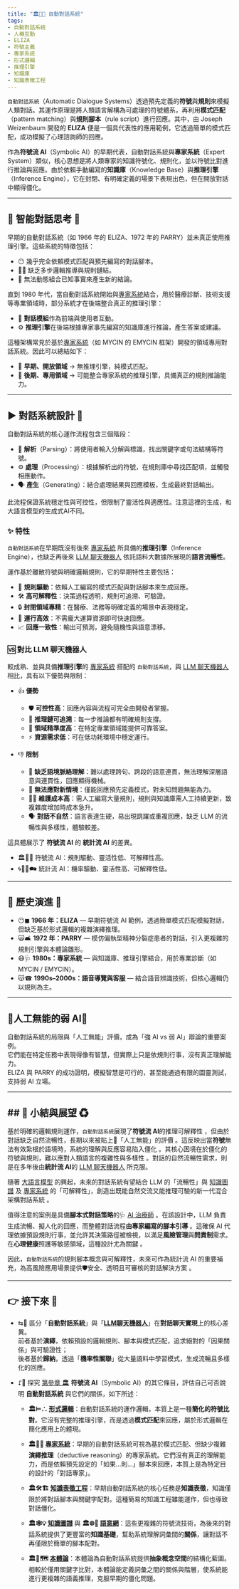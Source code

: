 ```yaml
---
title: "🏛️🤖💬 自動對話系統"
tags: 
- 自動對話系統
- 人機互動
- ELIZA
- 符號主義
- 專家系統
- 形式邏輯
- 推理引擎
- 知識庫
- 知識表徵工程
---
```

`自動對話系統`（Automatic Dialogue Systems）透過預先定義的**符號**與**規則**來模擬人類對話。其運作原理是將人類語言解構為可處理的符號體系，再利用**模式匹配**（pattern matching）與**規則腳本**（rule script）進行回應。其中，由 Joseph Weizenbaum 開發的 **ELIZA** 便是一個具代表性的應用範例，它透過簡單的模式匹配，成功模擬了心理諮詢師的回應。

作為**符號流 AI**（Symbolic AI）的早期代表，自動對話系統與**專家系統**（Expert System）類似，核心思想是將人類專家的知識符號化、規則化，並以符號比對進行推論與回應。由於依賴手動編寫的**知識庫**（Knowledge Base）與**推理引擎**（Inference Engine），它在封閉、有明確定義的場景下表現出色，但在開放對話中顯得僵化。

***

## 🔼 智能對話思考 🤔

早期的自動對話系統（如 1966 年的 ELIZA、1972 年的 PARRY）並未真正使用推理引擎。這些系統的特徵包括：

- 😶 幾乎完全依賴模式匹配與預先編寫的對話腳本。  
- ⛓️‍💥 缺乏多步邏輯推導與規則鏈結。  
- 🚫 無法動態組合已知事實來產生新的結論。  

直到 1980 年代，當自動對話系統開始與[專家系統](03-03-expert_systems.zh-hant)結合，用於醫療診斷、技術支援等專業領域時，部分系統才在後端整合真正的推理引擎：  

- 💬 **對話模組**作為前端與使用者互動。  
- ⚙️ **推理引擎**在後端根據專家事先編寫的知識庫進行推論，產生答案或建議。  

這種架構常見於基於[專家系統](03-03-expert_systems.zh-hant)（如 MYCIN 的 EMYCIN 框架）開發的領域專用對話系統。因此可以總結如下：

- 🏢 **早期、開放領域** → 無推理引擎，純模式匹配。  
- 🏥 **後期、專用領域** → 可能整合專家系統的推理引擎，具備真正的規則推論能力。  

***

## ▶️ 對話系統設計 🥸

自動對話系統的核心運作流程包含三個階段：  

- 🧩 **解析**（Parsing）：將使用者輸入分解與標識，找出關鍵字或句法結構等符號。  
- ⚙️ **處理**（Processing）：根據解析出的符號，在規則庫中尋找匹配項，並觸發相應動作。  
- 🗣 **產生**（Generating）：結合處理結果與回應模板，生成最終對話輸出。  

此流程保證系統穩定性與可控性，但限制了靈活性與適應性。注意這裡的生成，和大語言模型的生成式AI不同。

### ✨ 特性

`自動對話系統`在早期既沒有後來 [專家系統](03-03-expert_systems.zh-hant) 所具備的**推理引擎**（Inference Engine），也缺乏再後來 [LLM 聊天機器人](04-02-llm_chatbots.zh-hant) 依託語料大數據所展現的**語言流暢性**。  

運作基於離散符號與明確邏輯規則，它的早期特性主要包括：  

- 🧩 **規則驅動**：依賴人工編寫的模式匹配與對話腳本來生成回應。  
- 🛠️ **高可解釋性**：決策過程透明，規則可追溯、可驗證。  
- 🔒 **封閉領域專精**：在醫療、法務等明確定義的場景中表現穩定。  
- 🚄 **運行高效**：不需龐大運算資源即可快速回應。  
- 📈 **回應一致性**：輸出可預測，避免隨機性與語意漂移。

### 🆚 對比 LLM 聊天機器人

較成熟、並與具備**推理引擎**的 [專家系統](03-03-expert_systems.zh-hant) 搭配的 `自動對話系統`，與 [LLM 聊天機器人](04-02-llm_chatbots.zh-hant) 相比，具有以下優勢與限制：  

* 👍 **優勢**  
  - 🛡️ **可控性高**：回應內容與流程可完全由開發者掌握。  
  - 🧮 **推理鏈可追溯**：每一步推論都有明確規則支撐。  
  - 🎯 **領域精準度高**：在特定專業領域能提供可靠答案。  
  - ⚡ **資源需求低**：可在低功耗環境中穩定運行。  

* 👎 **限制**  
  - 🤯 **缺乏語境脈絡理解**：難以處理跨句、跨段的語意連貫，無法理解深層語意與連貫性，回應顯得機械。  
  - 🔄 **無法應對新情境**：僅能回應預先定義模式，對未知問題無能為力。  
  - 👨‍💻 **維護成本高**：需人工編寫大量規則，規則與知識庫需人工持續更新，致複雜度增加時成本急升。  
  - 🗣️ **對話不自然**：語言表達生硬，易出現跳躍或重複回應，缺乏 LLM 的流暢性與多樣性，體驗較差。

這具體展示了 **符號流 AI** 的 **統計流 AI** 的差異。

- 🏛️🤖💬 符號流 AI：規則驅動、靈活性低、可解釋性高。  
- 🌀🧞‍♀️🗪 統計流 AI：機率驅動、靈活性高、可解釋性低。  

***

## 🔄 歷史演進 🗿

- 😶◼ **1966 年：ELIZA** — 早期符號流 AI 範例，透過簡單模式匹配模擬對話，但缺乏基於形式邏輯的複雜演繹推理。  
- 🙀🛋 **1972 年：PARRY** — 模仿偏執型精神分裂症患者的對話，引入更複雜的規則引擎與本體論雛形。  
- 😷🩺 **1980s：專家系統** — 與知識庫、推理引擎結合，用於專業診斷（如 MYCIN / EMYCIN）。  
- 😽☎ **1990s–2000s：語音導覽與客服** — 結合語音辨識技術，但核心邏輯仍以規則為主。  

***

## 🪫人工無能的弱 AI💬

自動對話系統的局限與「人工無能」評價，成為「強 AI vs 弱 AI」辯論的重要案例。  
它們能在特定任務中表現得像有智慧，但實際上只是依規則行事，沒有真正理解能力。  
ELIZA 與 PARRY 的成功證明，模擬智慧是可行的，甚至能通過有限的圖靈測試，支持弱 AI 立場。  

***

## ## 🪾 小結與展望 ♻

基於明確的邏輯規則運作，`自動對話系統`展現了**符號流 AI**的推理可解釋性 ，但由於對話缺乏自然流暢性，長期以來被貼上🪫「人工無能」的評價 。這反映出當**符號**無法有效紮根於語境時，系統的理解與反應容易陷入僵化 。其核心困境在於僵化的符號與規則，難以應對人類語言的複雜性與多樣性 。對話的自然流暢性需求，則是在多年後由**統計流 AI**的 [LLM 聊天機器人](04-02-llm_chatbots.zh-hant) 所克服。

隨著 [大語言模型](02-07-large_language_models.zh-hant) 的興起，未來的對話系統有望結合 LLM 的「流暢性」與 [知識圖譜](03-04-knowledge_representation.zh-hant) 及 [專家系統](03-03-expert_systems.zh-hant) 的「可解釋性」，創造出既能自然交流又能推理可驗的新一代混合架構對話系統 。

值得注意的案例是具備**腳本式對話策略**的🩺 [AI 治療師](https://doi.org/10.48550/arXiv.2412.15242) 。在該設計中，LLM 負責生成流暢、擬人化的回應，而整體對話流程**由專家編寫的腳本引導** 。這確保 AI 代理依據預設規則行事，並允許其決策路徑被檢視，以滿足**風險管理**與**問責制**需求。在**心理健康**照護等敏感領域，這種設計尤為關鍵 。

因此，`自動對話系統`的規則腳本概念與可解釋性，未來可作為統計流 AI 的重要補充，為高風險應用場景提供🛡️安全、透明且可審核的對話解決方案 。


***

## 👉 接下來 🪸

- ⇆🚥 區分「**自動對話系統**」與「**[LLM聊天機器人](04-02-llm_chatbots.zh-hant)**」在**對話聊天實現**上的核心差異。  
  前者基於**演繹**，依賴預設的邏輯規則、腳本與模式匹配，追求絕對的「因果關係」與可驗證性；  
  後者基於**歸納**，透過「**機率性關聯**」從大量語料中學習模式，生成流暢且多樣化的回應。  

- ⮦🚦 探究 [第參章 🏛️](03----symbolic_ai.zh-hant) **符號流 AI**（Symbolic AI）的其它條目，評估自己可否說明 **自動對話系統** 與它們的關係，如下所述：  

    - **🏛️⊨∴ [形式邏輯](03-01-formal_logic.zh-hant)**：自動對話系統的運作邏輯，本質上是一種**簡化的符號比對**。它沒有完整的推理引擎，而是透過**模式匹配**來回應，屬於形式邏輯在簡化應用上的體現。  

    - **🏛️🎁🧠 [專家系統](03-03-expert_systems.zh-hant)**：早期的自動對話系統可視為基於模式匹配、但缺少複雜**演繹推理**（deductive reasoning）的專家系統。它們沒有真正的理解能力，而是依賴預先設定的「如果…則…」腳本來回應，本質上是為特定目的設計的「對話專家」。  

    - **🏛️🛠️🏗️ [知識表徵工程](03-04-knowledge_representation.zh-hant)**：早期自動對話系統的核心任務是**知識表徵**，知識僅限於將對話腳本與關鍵字配對。這種簡易的知識工程雖能運作，但也導致對話僵化。  

    - **🏛️🕸💡 [知識圖譜](03-05-knowledge_graph.zh-hant)** 與 **🏛️🌐🔗 [語意網](03-06-semantic_web.zh-hant)**：這些更複雜的符號流技術，為後來的對話系統提供了更豐富的**知識基礎**，幫助系統理解詞彙間的**關係**，讓對話不再僅限於簡單的腳本配對。  

    - **🏛️🌌🗺️ [本體論](03-07-ontology.zh-hant)**：本體論為自動對話系統提供**抽象概念空間**的結構化藍圖。相較於僅用關鍵字比對，本體論能定義詞彙之間的關係與階層，使系統能進行更複雜的語義推理，克服早期的僵化問題。  

